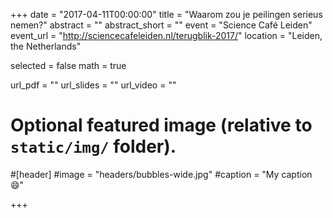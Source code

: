 +++
date = "2017-04-11T00:00:00"
title = "Waarom zou je peilingen serieus nemen?"
abstract = ""
abstract_short = ""
event = "Science Café Leiden"
event_url = "http://sciencecafeleiden.nl/terugblik-2017/"
location = "Leiden, the Netherlands"

selected = false
math = true

url_pdf = ""
url_slides = ""
url_video = ""

# Optional featured image (relative to `static/img/` folder).
#[header]
#image = "headers/bubbles-wide.jpg"
#caption = "My caption :smile:"

+++
